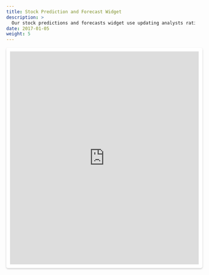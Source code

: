 ```yaml
---
title: Stock Prediction and Forecast Widget
description: >
  Our stock predictions and forecasts widget use updating analysts rating data to provide predictions for stock prices. By embedding our widgets on your site, you can provide your audience with valuable insights into the stock market and help them make informed investment decisions.
date: 2017-01-05
weight: 5
---
```


<iframe
referrerpolicy="origin"
width="100%"
height="570"
style="background: #FFFFFF; padding: 10px; border: none; border-radius: 5px; box-shadow: 0 2px 4px 0 rgba(0,0,0,.2)"
src="https://jika.io/embed/forecast-price-target?symbol=AAPL&boxShadow=true&graphColor=1652f0&textColor=161c2d&backgroundColor=FFFFFF&fontFamily=Nunito"
></iframe>
